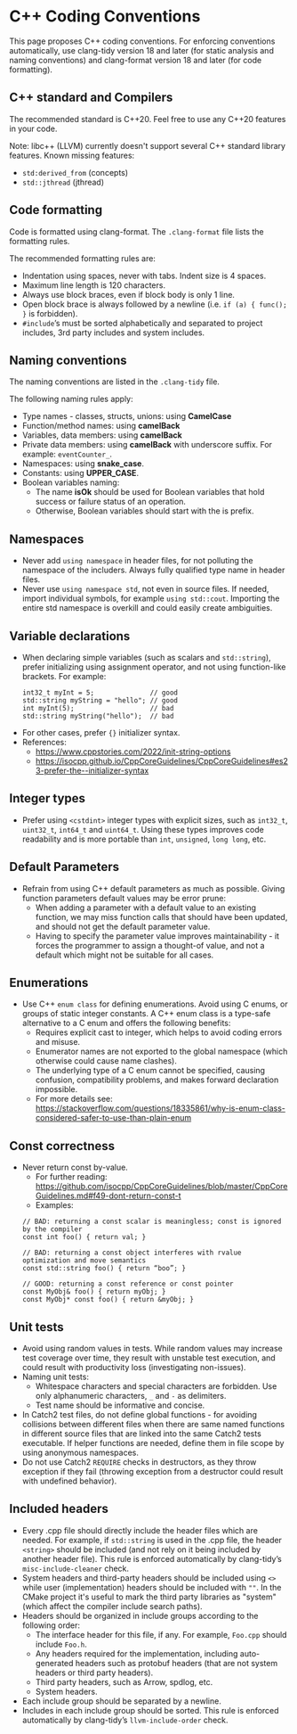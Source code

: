 # C++ Coding Conventions

This page proposes C++ coding conventions.
For enforcing conventions automatically, use clang-tidy version 18 and later (for static analysis and naming conventions) and clang-format version 18 and later (for code formatting).

## C++ standard and Compilers

The recommended standard is C++20. Feel free to use any C++20 features in your code.

Note: libc++ (LLVM) currently doesn't support several C++ standard library features. Known missing features:
- `std:derived_from` (concepts)
- `std::jthread` (jthread)

## Code formatting

Code is formatted using clang-format. The `.clang-format` file lists the formatting rules.

The recommended formatting rules are:
- Indentation using spaces, never with tabs. Indent size is 4 spaces.
- Maximum line length is 120 characters.
- Always use block braces, even if block body is only 1 line.
- Open block brace is always followed by a newline (i.e. `if (a) { func(); }` is forbidden).
- `#include`’s must be sorted alphabetically and separated to project includes, 3rd party includes and system includes.

## Naming conventions

The naming conventions are listed in the `.clang-tidy` file.

The following naming rules apply:
- Type names - classes, structs, unions: using **CamelCase**
- Function/method names: using **camelBack**
- Variables, data members: using **camelBack**
- Private data members: using **camelBack** with underscore suffix. For example: `eventCounter_`.
- Namespaces: using **snake_case**.
- Constants: using **UPPER_CASE**.
- Boolean variables naming:
  * The name **isOk** should be used for Boolean variables that hold success or failure status of an operation.
  * Otherwise, Boolean variables should start with the is prefix.

## Namespaces

- Never add `using namespace` in header files, for not polluting the namespace of the includers. Always fully qualified type name in header files.
- Never use `using namespace std`, not even in source files. If needed, import individual symbols, for example `using std::cout`. Importing the entire std namespace is overkill and could easily create ambiguities.

## Variable declarations

- When declaring simple variables (such as scalars and `std::string`), prefer initializing using assignment operator, and not using function-like brackets. For example:
  ```
  int32_t myInt = 5;              // good
  std::string myString = "hello"; // good
  int myInt(5);                   // bad
  std::string myString("hello");  // bad
  ```
- For other cases, prefer `{}` initializer syntax.
- References:
  * https://www.cppstories.com/2022/init-string-options
  * https://isocpp.github.io/CppCoreGuidelines/CppCoreGuidelines#es23-prefer-the--initializer-syntax

## Integer types

- Prefer using `<cstdint>` integer types with explicit sizes, such as `int32_t`, `uint32_t`, `int64_t` and `uint64_t`. Using these types improves code readability and is more portable than `int`, `unsigned`, `long long`, etc.

## Default Parameters

- Refrain from using C++ default parameters as much as possible. Giving function parameters default values may be error prune:
  * When adding a parameter with a default value to an existing function, we may miss function calls that should have been updated, and should not get the default parameter value.
  * Having to specify the parameter value improves maintainability - it forces the programmer to assign a thought-of value, and not a default which might not be suitable for all cases.

## Enumerations

- Use C++ `enum class` for defining enumerations. Avoid using C enums, or groups of static integer constants. A C++ enum class is a type-safe alternative to a C enum and offers the following benefits:
  * Requires explicit cast to integer, which helps to avoid coding errors and misuse.
  * Enumerator names are not exported to the global namespace (which otherwise could cause name clashes).
  * The underlying type of a C enum cannot be specified, causing confusion, compatibility problems, and makes forward declaration impossible.
  * For more details see: https://stackoverflow.com/questions/18335861/why-is-enum-class-considered-safer-to-use-than-plain-enum

## Const correctness

- Never return const by-value. 
  * For further reading: https://github.com/isocpp/CppCoreGuidelines/blob/master/CppCoreGuidelines.md#f49-dont-return-const-t 
  * Examples:
  ```
  // BAD: returning a const scalar is meaningless; const is ignored by the compiler
  const int foo() { return val; } 

  // BAD: returning a const object interferes with rvalue optimization and move semantics
  const std::string foo() { return “boo”; }

  // GOOD: returning a const reference or const pointer
  const MyObj& foo() { return myObj; }
  const MyObj* const foo() { return &myObj; }
  ```

## Unit tests

- Avoid using random values in tests. While random values may increase test coverage over time, they result with unstable test execution, and could result with productivity loss (investigating non-issues).
- Naming unit tests:
  * Whitespace characters and special characters are forbidden. Use only alphanumeric characters, `_` and `-` as delimiters.
  * Test name should be informative and concise.
- In Catch2 test files, do not define global functions - for avoiding collisions between different files when there are same named functions in different source files that are linked into the same Catch2 tests executable. If helper functions are needed, define them in file scope by using anonymous namespaces.
- Do not use Catch2 `REQUIRE` checks in destructors, as they throw exception if they fail (throwing exception from a destructor could result with undefined behavior).

## Included headers

- Every .cpp file should directly include the header files which are needed. For example, if `std::string` is used in the .cpp file, the header `<string>` should be included (and not rely on it being included by another header file). This rule is enforced automatically by clang-tidy’s `misc-include-cleaner` check.
- System headers and third-party headers should be included using `<>` while user (implementation) headers should be included with `""`. In the CMake project it's useful to mark the third party libraries as "system" (which affect the compiler include search paths).
- Headers should be organized in include groups according to the following order:
  * The interface header for this file, if any. For example, `Foo.cpp` should include `Foo.h`.
  * Any headers required for the implementation, including auto-generated headers such as protobuf headers (that are not system headers or third party headers).
  * Third party headers, such as Arrow, spdlog, etc.
  * System headers.
- Each include group should be separated by a newline.
- Includes in each include group should be sorted. This rule is enforced automatically by clang-tidy’s `llvm-include-order` check.
